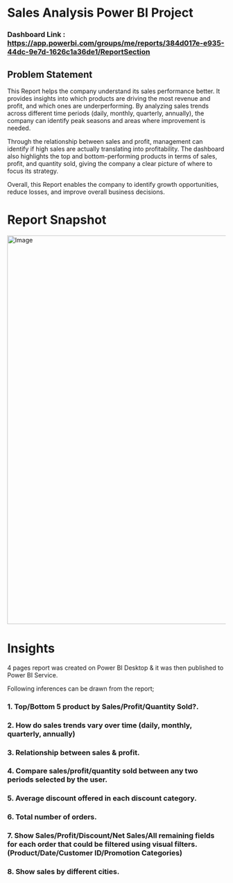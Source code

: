 # Sales Analysis Power BI Project

### Dashboard Link : https://app.powerbi.com/groups/me/reports/384d017e-e935-44dc-9e7d-1626c1a36de1/ReportSection

## Problem Statement

This Report helps the company understand its sales performance better. It provides insights into which products are driving the most revenue and profit, and which ones are underperforming. By analyzing sales trends across different time periods (daily, monthly, quarterly, annually), the company can identify peak seasons and areas where improvement is needed.

Through the relationship between sales and profit, management can identify if high sales are actually translating into profitability. The dashboard also highlights the top and bottom-performing products in terms of sales, profit, and quantity sold, giving the company a clear picture of where to focus its strategy.


Overall, this Report enables the company to identify growth opportunities, reduce losses, and improve overall business decisions.


 # Report Snapshot 

 
<img width="1838" height="895" alt="Image" src="https://github.com/user-attachments/assets/38916b01-2345-4f8d-8e02-a579bdedb665" />

# Insights

4 pages report was created on Power BI Desktop & it was then published to Power BI Service.

Following inferences can be drawn from the report;

### 1. Top/Bottom 5 product by Sales/Profit/Quantity Sold?.

 
           
### 2. How do sales trends vary over time (daily, monthly, quarterly, annually)

   
  
 
  
### 3. Relationship between sales & profit.
  
      
### 4. Compare sales/profit/quantity sold between any two periods selected by the user.


 ### 5. Average discount offered in each discount category.
 ### 6. Total number of orders.
 ### 7. Show Sales/Profit/Discount/Net Sales/All remaining fields for each order that could be filtered using visual filters. (Product/Date/Customer ID/Promotion Categories)
 ### 8. Show sales by different cities.

